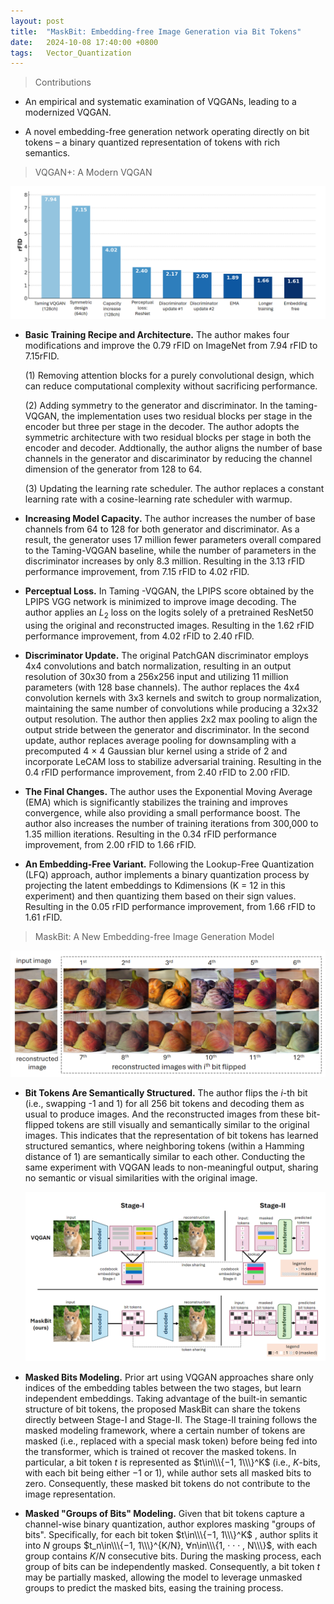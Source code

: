 ```yaml
---
layout: post
title:  "MaskBit: Embedding-free Image Generation via Bit Tokens"
date:   2024-10-08 17:40:00 +0800
tags:   Vector_Quantization
---
```

>  Contributions

+ An empirical and systematic examination of VQGANs, leading to a modernized VQGAN.

+ A novel embedding-free generation network operating directly on bit tokens – a binary quantized representation of tokens with rich semantics.

> VQGAN+: A Modern VQGAN

![Detailed roadmap to build a modern VQGAN+](https://raw.githubusercontent.com/Sk4Dl/Learning/refs/heads/master/images/Detailed%20roadmap%20to%20build%20a%20modern%20VQGAN%2B.png)

+ **Basic Training Recipe and Architecture.**  The author makes four modifications and improve the 0.79 rFID on ImageNet from 7.94 rFID to 7.15rFID. 

  (1) Removing attention blocks for a purely convolutional design, which can reduce computational complexity without sacrificing performance.

  (2) Adding symmetry to the generator and discriminator. In the taming-VQGAN, the implementation uses two residual blocks per stage in the encoder but three per stage in the decoder. The author adopts the symmetric architecture with two residual blocks per stage in both the encoder and decoder. Addtionally, the author aligns the number of base channels in the generator and discariminator by reducing the channel dimension of the generator from 128 to 64.

  (3) Updating the learning rate scheduler. The author replaces a constant learning rate with a cosine-learning rate scheduler with warmup.

+ **Increasing Model Capacity.** The author increases the number of base channels from 64 to 128 for both generator and discriminator. As a result, the generator uses 17 million fewer parameters overall compared to the Taming-VQGAN baseline, while the number of parameters in the discriminator increases by only 8.3 million. Resulting in the 3.13 rFID performance improvement, from 7.15 rFID to 4.02 rFID.

+ **Perceptual Loss.** In Taming -VQGAN, the LPIPS score obtained by the LPIPS VGG network is minimized to improve image decoding. The author applies an $L_2$ loss on the logits solely of a pretrained ResNet50 using the original and reconstructed images. Resulting in the 1.62 rFID performance improvement, from 4.02 rFID to 2.40 rFID.

+ **Discriminator Update.** The original PatchGAN discriminator employs 4x4 convolutions and batch normalization, resulting in an output resolution of 30x30 from a 256x256 input and utilizing 11 million parameters (with 128 base channels). The author replaces the 4x4 convolution kernels with 3x3 kernels and switch to group normalization, maintaining the same number of convolutions while producing a 32x32 output resolution. The author then applies 2x2 max pooling to align the output stride between the generator and discriminator. In the second update, author replaces average pooling for downsampling with a precomputed 4 × 4 Gaussian blur kernel using a stride of 2 and incorporate LeCAM loss to stabilize adversarial training. Resulting in the 0.4 rFID performance improvement, from 2.40 rFID to 2.00 rFID.

+ **The Final Changes.** The author uses the Exponential Moving Average (EMA) which is significantly stabilizes the training and improves convergence, while also providing a small performance boost. The author also increases the number of training iterations from 300,000 to 1.35 million iterations. Resulting in the 0.34 rFID performance improvement, from 2.00 rFID to 1.66 rFID.

+ **An Embedding-Free Variant.** Following the Lookup-Free Quantization (LFQ) approach, author implements a binary quantization process by projecting the latent embeddings to Kdimensions (K = 12 in this experiment) and then quantizing them based on their sign values. Resulting in the 0.05 rFID performance improvement, from 1.66 rFID to 1.61 rFID.

> MaskBit: A New Embedding-free Image Generation Model

![Bit tokens exhibit structured semantic representations](https://raw.githubusercontent.com/Sk4Dl/Learning/refs/heads/master/images/Bit%20tokens%20exhibit%20structured%20semantic%20representations.png)

+ **Bit Tokens Are Semantically Structured.** The author flips the $i$-th bit (i.e., swapping -1 and 1) for all 256 bit tokens and decoding them as usual to produce images. And the reconstructed images from these bit-flipped tokens are still visually and semantically similar to the original images. This indicates that the representation of bit tokens has learned structured semantics, where neighboring tokens (within a Hamming distance of 1) are semantically similar to each other. Conducting the same experiment with VQGAN leads to non-meaningful output, sharing no semantic or visual similarities with the original image.

  ![High-level overview of the architecture and comparison](https://raw.githubusercontent.com/Sk4Dl/Learning/refs/heads/master/images/High-level%20overview%20of%20the%20architecture%20and%20comparison.png)

+ **Masked Bits Modeling.** Prior art using VQGAN approaches share only indices of the embedding tables between the two stages, but learn independent embeddings. Taking advantage of the built-in semantic structure of bit tokens, the proposed MaskBit can share the tokens directly between Stage-I and Stage-II. The Stage-II training follows the masked modeling framework, where a certain number of tokens are masked (i.e., replaced with a special mask token) before being fed into the transformer, which is trained ot recover the masked tokens. In particular, a bit token $t$ is represented as $t\in\\\{−1, 1\\\}^K$ (i.e., $K$​-bits, with each bit being either −1 or 1), while author sets all masked bits to zero. Consequently, these masked bit tokens do not contribute to the image representation.

+ **Masked "Groups of Bits" Modeling.**  Given that bit tokens capture a channel-wise binary quantization, author explores masking "groups of bits". Specifically, for each bit token $t\in\\\{−1, 1\\\}^K$ , author splits it into $N$ groups $t_n\in\\\{−1, 1\\\}^{K/N}, ∀n\in\\\{1, · · · , N\\\}$, with each group contains $K/N$ consecutive bits. During the masking process, each group of bits can be independently masked. Consequently, a bit token $t$ may be partially masked, allowing the model to leverage unmasked groups to predict the masked bits, easing the training process. 

